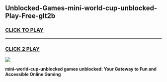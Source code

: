 
## Unblocked-Games-mini-world-cup-unblocked-Play-Free-glt2b
<h3>
<a href="https://premium76.site?title=mini-world-cup-unblocked&ref=18A1">CLICK TO PLAY</a></h3>
<hr>

<h3>
<a href="https://premium76.site?title=mini-world-cup-unblocked&ref=18A1">CLICK 2 PLAY</a>
  
</h3>

<a href="https://premium76.site?title=mini-world-cup-unblocked&ref=18A1"><img src="https://clearcache.store/games.png"></a>


**mini-world-cup-unblocked games unblocked: Your Gateway to Fun and Accessible Online Gaming**
